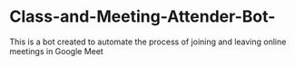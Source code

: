 # Class-and-Meeting-Attender-Bot-
This is a bot created to automate the process of joining and leaving online meetings in Google Meet
